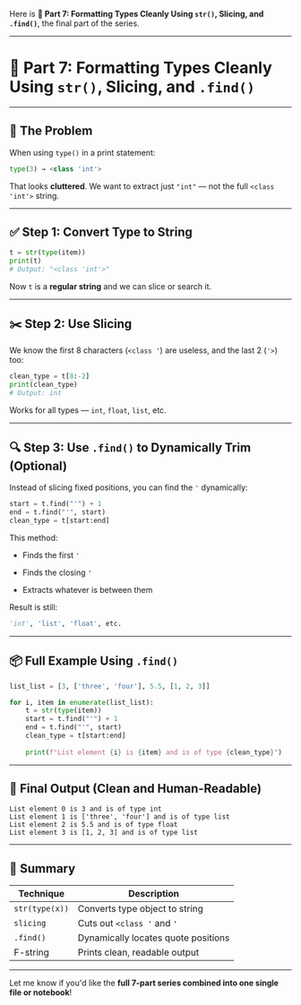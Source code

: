 Here is **🧠 Part 7: Formatting Types Cleanly Using `str()`, Slicing, and `.find()`**, the final part of the series.

---

# 🧠 Part 7: Formatting Types Cleanly Using `str()`, Slicing, and `.find()`

---

## 🧪 The Problem

When using `type()` in a print statement:

```python
type(3) → <class 'int'>
```

That looks **cluttered**. We want to extract just `"int"` — not the full `<class 'int'>` string.

---

## ✅ Step 1: Convert Type to String

```python
t = str(type(item))
print(t)
# Output: "<class 'int'>"
```

Now `t` is a **regular string** and we can slice or search it.

---

## ✂️ Step 2: Use Slicing

We know the first 8 characters (`<class '`) are useless, and the last 2 (`'>`) too:

```python
clean_type = t[8:-2]
print(clean_type)
# Output: int
```

Works for all types — `int`, `float`, `list`, etc.

---

## 🔍 Step 3: Use `.find()` to Dynamically Trim (Optional)

Instead of slicing fixed positions, you can find the `'` dynamically:

```python
start = t.find("'") + 1
end = t.find("'", start)
clean_type = t[start:end]
```

This method:

- Finds the first `'`
    
- Finds the closing `'`
    
- Extracts whatever is between them
    

Result is still:

```python
'int', 'list', 'float', etc.
```

---

## 📦 Full Example Using `.find()`

```python
list_list = [3, ['three', 'four'], 5.5, [1, 2, 3]]

for i, item in enumerate(list_list):
    t = str(type(item))
    start = t.find("'") + 1
    end = t.find("'", start)
    clean_type = t[start:end]
    
    print(f"List element {i} is {item} and is of type {clean_type}")
```

---

## 🎯 Final Output (Clean and Human-Readable)

```
List element 0 is 3 and is of type int
List element 1 is ['three', 'four'] and is of type list
List element 2 is 5.5 and is of type float
List element 3 is [1, 2, 3] and is of type list
```

---

## 🧠 Summary

|Technique|Description|
|---|---|
|`str(type(x))`|Converts type object to string|
|`slicing`|Cuts out `<class '` and `'`|
|`.find()`|Dynamically locates quote positions|
|F-string|Prints clean, readable output|

---

Let me know if you'd like the **full 7-part series combined into one single file or notebook**!
